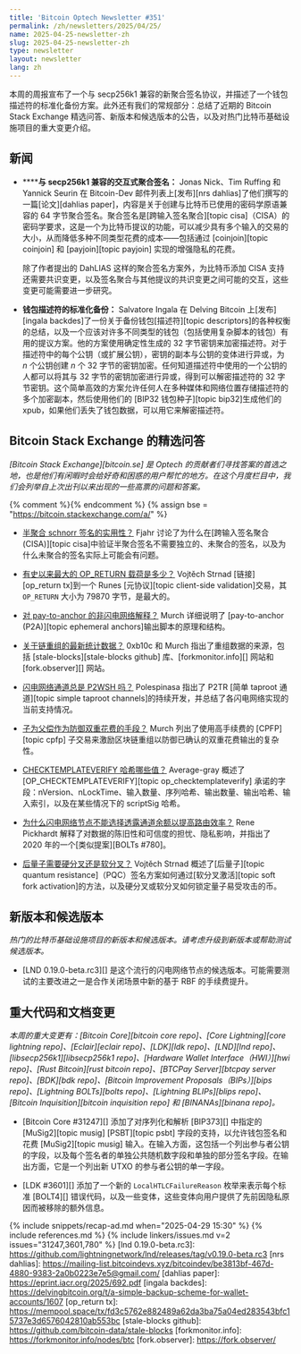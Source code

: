 ```yaml
---
title: 'Bitcoin Optech Newsletter #351'
permalink: /zh/newsletters/2025/04/25/
name: 2025-04-25-newsletter-zh
slug: 2025-04-25-newsletter-zh
type: newsletter
layout: newsletter
lang: zh
---
```

本周的周报宣布了一个与 secp256k1 兼容的新聚合签名协议，并描述了一个钱包描述符的标准化备份方案。此外还有我们的常规部分：总结了近期的 Bitcoin Stack Exchange 精选问答、新版本和候选版本的公告，以及对热门比特币基础设施项目的重大变更介绍。

## 新闻

- **<!--interactive-aggregate-signatures-compatible-with-secp256k1-->****与 secp256k1 兼容的交互式聚合签名：** Jonas Nick、Tim Ruffing 和 Yannick Seurin 在 Bitcoin-Dev 邮件列表上[发布][nrs dahlias]了他们撰写的一篇[论文][dahlias paper]，内容是关于创建与比特币已使用的密码学原语兼容的 64 字节聚合签名。聚合签名是[跨输入签名聚合][topic cisa]（CISA）的密码学要求，这是一个为比特币提议的功能，可以减少具有多个输入的交易的大小，从而降低多种不同类型花费的成本——包括通过 [coinjoin][topic coinjoin] 和 [payjoin][topic payjoin] 实现的增强隐私的花费。

  除了作者提出的 DahLIAS 这样的聚合签名方案外，为比特币添加 CISA 支持还需要共识变更，以及签名聚合与其他提议的共识变更之间可能的交互，这些变更可能需要进一步研究。

- **<!--standardized-backup-for-wallet-descriptors-->钱包描述符的标准化备份：** Salvatore Ingala 在 Delving Bitcoin 上[发布][ingala backdes]了一份关于备份钱包[描述符][topic descriptors]的各种权衡的总结，以及一个应该对许多不同类型的钱包（包括使用复杂脚本的钱包）有用的提议方案。他的方案使用确定性生成的 32 字节密钥来加密描述符。对于描述符中的每个公钥（或扩展公钥），密钥的副本与公钥的变体进行异或，为 _n_ 个公钥创建 _n_ 个 32 字节的密钥加密。任何知道描述符中使用的一个公钥的人都可以将其与 32 字节的密钥加密进行异或，得到可以解密描述符的 32 字节密钥。这个简单高效的方案允许任何人在多种媒体和网络位置存储描述符的多个加密副本，然后使用他们的 [BIP32 钱包种子][topic bip32]生成他们的 xpub，如果他们丢失了钱包数据，可以用它来解密描述符。

## Bitcoin Stack Exchange 的精选问答

*[Bitcoin Stack Exchange][bitcoin.se] 是 Optech 的贡献者们寻找答案的首选之地，也是他们有闲暇时会给好奇和困惑的用户帮忙的地方。在这个月度栏目中，我们会列举自上次出刊以来出现的一些高票的问题和答案。*

{% comment %}<!-- https://bitcoin.stackexchange.com/search?tab=votes&q=created%3a1m..%20is%3aanswer -->{% endcomment %}
{% assign bse = "https://bitcoin.stackexchange.com/a/" %}

- [<!--practicality-of-half-aggregated-schnorr-signatures-->半聚合 schnorr 签名的实用性？]({{bse}}125982)
  Fjahr 讨论了为什么在[跨输入签名聚合 (CISA)][topic cisa]中验证半聚合签名不需要独立的、未聚合的签名，以及为什么未聚合的签名实际上可能会有问题。

- [<!--what-s-the-largest-size-op-return-payload-ever-created-->有史以来最大的 OP_RETURN 载荷是多少？]({{bse}}126131)
  Vojtěch Strnad [链接][op_return tx]到一个 Runes [元协议][topic client-side validation]交易，其 `OP_RETURN` 大小为 79870 字节，是最大的。

- [<!--non-ln-explanation-of-pay-to-anchor-->对 pay-to-anchor 的非闪电网络解释？]({{bse}}126098)
  Murch 详细说明了 [pay-to-anchor (P2A)][topic ephemeral anchors]输出脚本的原理和结构。

- [<!--up-to-date-statistics-about-chain-reorganizations-->关于链重组的最新统计数据？]({{bse}}126019)
  0xb10c 和 Murch 指出了重组数据的来源，包括 [stale-blocks][stale-blocks github] 库、[forkmonitor.info][] 网站和 [fork.observer][] 网站。

- [<!--are-lightning-channels-always-p2wsh-->闪电网络通道总是 P2WSH 吗？]({{bse}}125967)
  Polespinasa 指出了 P2TR [简单 taproot 通道][topic simple taproot channels]的持续开发，并总结了各闪电网络实现的当前支持情况。

- [<!--child-pays-for-parent-as-a-defense-against-a-double-spend-->子为父偿作为防御双重花费的手段？]({{bse}}126056)
  Murch 列出了使用高手续费的 [CPFP][topic cpfp] 子交易来激励区块链重组以防御已确认的双重花费输出的复杂性。

- [<!--what-values-does-checktemplateverify-hash-->CHECKTEMPLATEVERIFY 哈希哪些值？]({{bse}}126133)
  Average-gray 概述了 [OP_CHECKTEMPLATEVERIFY][topic op_checktemplateverify] 承诺的字段：nVersion、nLockTime、输入数量、序列哈希、输出数量、输出哈希、输入索引，以及在某些情况下的 scriptSig 哈希。

- [<!--why-can-t-lightning-nodes-opt-to-reveal-channel-balances-for-better-routing-efficiency-->为什么闪电网络节点不能选择透露通道余额以提高路由效率？]({{bse}}125985)
  Rene Pickhardt 解释了对数据的陈旧性和可信度的担忧、隐私影响，并指出了 2020 年的一个[类似提案][BOLTs #780]。

- [<!--does-post-quantum-require-hard-fork-or-soft-fork-->后量子需要硬分叉还是软分叉？]({{bse}}126122)
  Vojtěch Strnad 概述了[后量子][topic quantum resistance]（PQC）签名方案如何通过[软分叉激活][topic soft fork activation]的方法，以及硬分叉或软分叉如何锁定量子易受攻击的币。

## 新版本和候选版本

*热门的比特币基础设施项目的新版本和候选版本。请考虑升级到新版本或帮助测试候选版本。*

- [LND 0.19.0-beta.rc3][] 是这个流行的闪电网络节点的候选版本。可能需要测试的主要改进之一是合作关闭场景中新的基于 RBF 的手续费提升。

## 重大代码和文档变更

*本周的重大变更有：[Bitcoin Core][bitcoin core repo]、[Core Lightning][core lightning repo]、[Eclair][eclair repo]、[LDK][ldk repo]、[LND][lnd repo]、[libsecp256k1][libsecp256k1 repo]、[Hardware Wallet Interface（HWI）][hwi repo]、[Rust Bitcoin][rust bitcoin repo]、[BTCPay Server][btcpay server repo]、[BDK][bdk repo]、[Bitcoin Improvement Proposals（BIPs）][bips repo]、[Lightning BOLTs][bolts repo]、[Lightning BLIPs][blips repo]、[Bitcoin Inquisition][bitcoin inquisition repo] 和 [BINANAs][binana repo]。*

- [Bitcoin Core #31247][] 添加了对序列化和解析 [BIP373][] 中指定的 [MuSig2][topic musig] [PSBT][topic psbt] 字段的支持，以允许钱包签名和花费 [MuSig2][topic musig] 输入。在输入方面，这包括一个列出参与者公钥的字段，以及每个签名者的单独公共随机数字段和单独的部分签名字段。在输出方面，它是一个列出新 UTXO 的参与者公钥的单一字段。

- [LDK #3601][] 添加了一个新的 `LocalHTLCFailureReason` 枚举来表示每个标准 [BOLT4][] 错误代码，以及一些变体，这些变体向用户提供了先前因隐私原因而被移除的额外信息。

{% include snippets/recap-ad.md when="2025-04-29 15:30" %}
{% include references.md %}
{% include linkers/issues.md v=2 issues="31247,3601,780" %}
[lnd 0.19.0-beta.rc3]: https://github.com/lightningnetwork/lnd/releases/tag/v0.19.0-beta.rc3
[nrs dahlias]: https://mailing-list.bitcoindevs.xyz/bitcoindev/be3813bf-467d-4880-9383-2a0b0223e7e5@gmail.com/
[dahlias paper]: https://eprint.iacr.org/2025/692.pdf
[ingala backdes]: https://delvingbitcoin.org/t/a-simple-backup-scheme-for-wallet-accounts/1607
[op_return tx]: https://mempool.space/tx/fd3c5762e882489a62da3ba75a04ed283543bfc15737e3d6576042810ab553bc
[stale-blocks github]: https://github.com/bitcoin-data/stale-blocks
[forkmonitor.info]: https://forkmonitor.info/nodes/btc
[fork.observer]: https://fork.observer/

